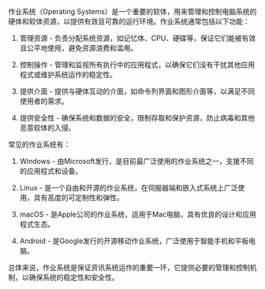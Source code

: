 

作业系统（Operating Systems）是一个重要的软体，用来管理和控制电脑系统的硬体和软体资源，以提供有效且可靠的运行环境。作业系统通常包括以下功能：

1. 管理资源 - 负责分配系统资源，如记忆体、CPU、硬碟等，保证它们能被有效且公平地使用，避免资源浪费和滥用。

2. 控制操作 - 管理和监视所有执行中的应用程式，以确保它们没有干扰其他应用程式或维护系统运作的稳定性。

3. 提供介面 - 提供与硬体互动的介面，如命令列界面和图形介面等，以满足不同使用者的需求。

4. 提供安全性 - 确保系统和数据的安全，限制存取和保护资源，防止病毒和其他恶意软体的入侵。

常见的作业系统有：

1. Windows - 由Microsoft发行，是目前最广泛使用的作业系统之一，支援不同的应用程式和设备。

2. Linux - 是一个自由和开源的作业系统，在伺服器端和嵌入式系统上广泛使用，具有高度的可定制性和弹性。

3. macOS - 是Apple公司的作业系统，适用于Mac电脑，具有优良的设计和应用程式生态。

4. Android - 是Google发行的开源移动作业系统，广泛使用于智能手机和平板电脑。

总体来说，作业系统是保证资讯系统运作的重要一环，它提供必要的管理和控制机制，以确保系统的稳定性和安全性。